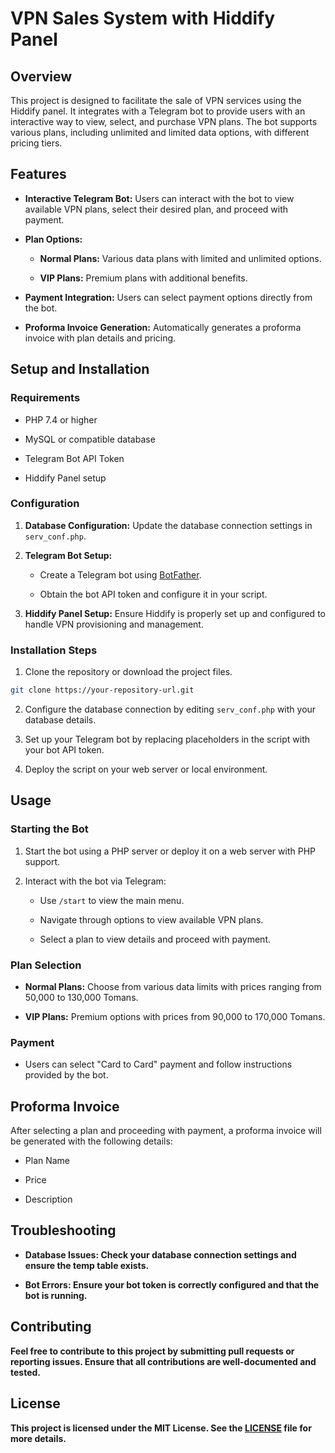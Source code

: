 # VPN Sales System with Hiddify Panel

## Overview

This project is designed to facilitate the sale of VPN services using the Hiddify panel. It integrates with a Telegram bot to provide users with an interactive way to view, select, and purchase VPN plans. The bot supports various plans, including unlimited and limited data options, with different pricing tiers.

## Features

- <b>Interactive Telegram Bot:</b> Users can interact with the bot to view available VPN plans, select their desired plan, and proceed with payment.

- <b>Plan Options:</b>

    - <b>Normal Plans:</b> Various data plans with limited and unlimited options.

    - <b>VIP Plans:</b> Premium plans with additional benefits.

- <b>Payment Integration:</b> Users can select payment options directly from the bot.

- <b>Proforma Invoice Generation:</b> Automatically generates a proforma invoice with plan details and pricing.

## Setup and Installation

### Requirements

- PHP 7.4 or higher

- MySQL or compatible database

- Telegram Bot API Token

- Hiddify Panel setup

### Configuration

1. <b>Database Configuration:</b> Update the database connection settings in `serv_conf.php`.

2. <b>Telegram Bot Setup:</b>

    - Create a Telegram bot using [BotFather](https://t.me/BotFather).

    - Obtain the bot API token and configure it in your script.

3. <b>Hiddify Panel Setup:</b> Ensure Hiddify is properly set up and configured to handle VPN provisioning and management.

### Installation Steps

1. Clone the repository or download the project files.

```bash
git clone https://your-repository-url.git
```

2. Configure the database connection by editing `serv_conf.php` with your database details.

3. Set up your Telegram bot by replacing placeholders in the script with your bot API token.

4. Deploy the script on your web server or local environment.

## Usage

### Starting the Bot

1. Start the bot using a PHP server or deploy it on a web server with PHP support.

2. Interact with the bot via Telegram:

    - Use `/start` to view the main menu.

    - Navigate through options to view available VPN plans.

    - Select a plan to view details and proceed with payment.

### Plan Selection

- <b>Normal Plans:</b> Choose from various data limits with prices ranging from 50,000 to 130,000 Tomans.

- <b>VIP Plans:</b> Premium options with prices from 90,000 to 170,000 Tomans.

### Payment

- Users can select "Card to Card" payment and follow instructions provided by the bot.

## Proforma Invoice

After selecting a plan and proceeding with payment, a proforma invoice will be generated with the following details:

- Plan Name

- Price

- Description

## Troubleshooting

- <b>Database Issues:<b> Check your database connection settings and ensure the temp table exists.

- <b>Bot Errors:</b> Ensure your bot token is correctly configured and that the bot is running.

## Contributing

Feel free to contribute to this project by submitting pull requests or reporting issues. Ensure that all contributions are well-documented and tested.

## License

This project is licensed under the MIT License. See the [LICENSE](LICENSE) file for more details.
